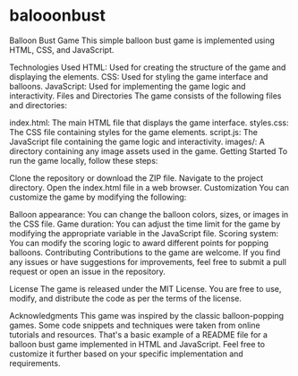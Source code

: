 # balooonbust
Balloon Bust Game
This simple balloon bust game is implemented using HTML, CSS, and JavaScript. 

Technologies Used
HTML: Used for creating the structure of the game and displaying the elements.
CSS: Used for styling the game interface and balloons.
JavaScript: Used for implementing the game logic and interactivity.
Files and Directories
The game consists of the following files and directories:

index.html: The main HTML file that displays the game interface.
styles.css: The CSS file containing styles for the game elements.
script.js: The JavaScript file containing the game logic and interactivity.
images/: A directory containing any image assets used in the game.
Getting Started
To run the game locally, follow these steps:

Clone the repository or download the ZIP file.
Navigate to the project directory.
Open the index.html file in a web browser.
Customization
You can customize the game by modifying the following:

Balloon appearance: You can change the balloon colors, sizes, or images in the CSS file.
Game duration: You can adjust the time limit for the game by modifying the appropriate variable in the JavaScript file.
Scoring system: You can modify the scoring logic to award different points for popping balloons.
Contributing
Contributions to the game are welcome. If you find any issues or have suggestions for improvements, feel free to submit a pull request or open an issue in the repository.

License
The game is released under the MIT License. You are free to use, modify, and distribute the code as per the terms of the license.

Acknowledgments
This game was inspired by the classic balloon-popping games.
Some code snippets and techniques were taken from online tutorials and resources.
That's a basic example of a README file for a balloon bust game implemented in HTML and JavaScript. Feel free to customize it further based on your specific implementation and requirements.
